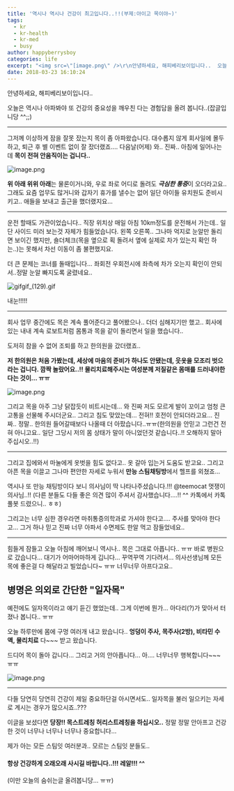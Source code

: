 ```yaml
---
title: '역시나 역시나 건강이 최고입니다..!!(부제:아이고 목이야~)'
tags:
  - kr
  - kr-health
  - kr-med
  - busy
author: happyberrysboy
categories: life
excerpt: "<img src=\"[image.png\" />\r\n안녕하세요, 해피베리보이입니다..  오늘은 역시나 아파봐야 또 건강의 중요성을 깨우친 다는 경험담을 올려 봅니다..(잡글입니당 ^^;;)  ___  그저께 이상하게 잠을 잘못 잤는지 목이 좀 아파왔습니다. 대수롭지 않게 회사일에 몰두하고, 퇴근 후 별 이벤트 없이 잘 잤더랬죠.... 다음날(어제) 와.. 진짜.. 아침에 일어나는데 **목이 전혀 안움직이는 ....."
date: 2018-03-23 16:10:24
---
```


안녕하세요, 해피베리보이입니다..

오늘은 역시나 아파봐야 또 건강의 중요성을 깨우친 다는 경험담을 올려 봅니다..(잡글입니당 ^^;;)

___

그저께 이상하게 잠을 잘못 잤는지 목이 좀 아파왔습니다. 대수롭지 않게 회사일에 몰두하고, 퇴근 후 별 이벤트 없이 잘 잤더랬죠....
다음날(어제) 와.. 진짜.. 아침에 일어나는데 **목이 전혀 안움직이는 겁니다..**

![image.png](https://ipfs.busy.org/ipfs/QmReWmKySzipBPm4EtarStPqarNi7PDEJpXtcPTRUwSdob)

**위 아래 위위 아래**는 물론이거니와, 우로 좌로 어디로 돌려도 ***극심한 통증***이 오더라고요..
그래도 요즘 업무도 많거니와 갑자기 휴가를 낼수는 없어 일단 아이들 유치원도 준비시키고..
애들을 보내고 출근을 했더랬지요...

___

운전 할때도 가관이었습니다.. 직장 위치상 매일 아침 10km정도를 운전해서 가는데.. 
일단 사이드 미러 보는것 자체가 힘들었습니다. 왼쪽 오른쪽.. 그나마 억지로 눈알만 돌리면 보이긴 했지만, 숄더체크(목을 옆으로 획 돌려서 옆에 실제로 차가 있는지 확인 하는..)는 못해서 차선 이동이 좀 불편했지요.

더 큰 문제는 코너를 돌때입니다... 좌회전 우회전시에 좌측에 차가 오는지 확인이 안되서..정말 눈알 빠지도록 굴렸네요..

![gifgif_(129).gif](https://ipfs.busy.org/ipfs/QmQ5QvwDPhUXNVc7pHtde6Vy1GYEiLhs6hdp3NFLjhP4Cx)

내눈!!!!!

___

회사 업무 중간에도 목은 계속 풀어준다고 풀어봤으나.. 더더 심해지기만 했고.. 회사에 있는 내내 계속 로보트처럼 몸통과 목을 같이 돌리면서 일을 했습니다..

도저히 참을 수 없어 조퇴를 하고 한의원을 갔더랬죠..

**저 한의원은 처음 가봤는데, 세상에 마음의 준비가 하나도 안됐는데, 웃옷을 모조리 벗으라는 겁니다.
깜짝 놀랐어요..!! 물리치료해주시는 여성분께 저질같은 몸매를 드러내야한다는 것이... ㅠㅠ**

![image.png](https://ipfs.busy.org/ipfs/QmX4kcYFBC1B8z4XUR3BGubPangjLJmp2Ey9usQPd4nTCj)


그리고 목을 아주 그냥 닭잡듯이 비트시는데... 와 진짜 저도 모르게 발이 꼬이고 엄청 큰 고통을 선물해 주시더군요..
그리고 침도 맞았는데... 전혀!! 호전이 안되더라고요... 진짜.. 정말.. 한의원 들어갈때보다 나올때 더 아팠습니다..ㅠㅠ(한의원을 안믿고 그런건 전혀 아니고요.. 일단 그당시 저의 몸 상태가 말이 아니었던것 같습니다..!! 오해하지 말아주십시오..!!)

___

그리고 집에와서 마눌에게 옷벗을 힘도 없다고.. 옷 갈아 입는거 도움도 받고요.. 그리고 아픈 목을 이끌고 그나마 편안한 자세로 누워서 **만능 스팀채팅방**에서 헬프를 외쳤죠...

역시나 또 만능 채팅방이다 보니 의사님이 딱 나타나주셨습니다.!!! @teemocat 멋쟁이 의사님..!!
(다른 분들도 다들 좋은 의견 많이 주셔서 감사했습니다....!! ^^ 카톡에서 카톡 풀봇 드렸으니.. ㅎㅎ)

그리고는 너무 심한 경우라면 마취통증의학과로 가셔야 한다고.... 주사를 맞아야 한다고...
그거 하나 믿고 진짜 너무 아파서 수면제도 한알 먹고 잠들었네요..

___ 

힘들게 잠들고 오늘 아침에 깨어보니 역시나.. 목은 그대로 아픕니다.. ㅠㅠ
바로 병원으로 갔습니다... 대기가 어마어마하게 깁니다...
꾸역꾸역 기다려서... 의사선생님께 모든 목에 좋은걸 다 해달라고 빌었습니다~ ㅠㅠ 너무너무 아프다고요..

## 병명은 의외로 간단한 "일자목"
예전에도 일자목이라고 얘기 듣긴 했었는데.. 그게 이번에 뭔가... 아다리(?)가 맞아서 터졌나 봅니다.. ㅠㅠ

오늘 하루만에 몸에 구멍 여러개 내고 왔습니다..
**엉덩이 주사, 목주사(2방), 비타민 수액, 물리치료** 다~~~ 받고 왔습니다.

드디어 목이 돌아 갑니다... 그리고 거의 안아픕니다... 아.... 너무너무 행복합니다~~~ ㅠㅠ

![image.png](https://ipfs.busy.org/ipfs/QmPTvGAReDD8nea5QbkQkTFYCXnsJmdwyGMYTEh23rbHKP)

___

다들 당연히 당연히 건강이 제일 중요하단걸 아시면서도..
일자목을 불러 일으키는 자세로 계시는 경우가 많으시죠..???

이글을 보셨다면 **당장!! 목스트레칭 허리스트레칭을 하십시오..**
정말 정말 안아프고 건강한 것이 너무나 너무나 너무나 중요합니다...

제가 아는 모든 스팀잇 여러분과.. 모르는 스팀잇 분들도..
#### 항상 건강하게 오래오래 사시길 바랍니다..!!! 레알!!! ^^
(이만 오늘의 숨쉬는글 올려봅니당... ㅠㅠ)